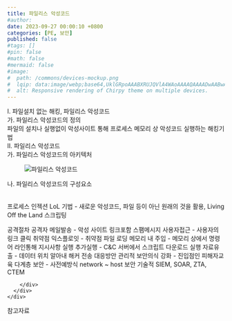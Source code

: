 ```yaml
---
title: 파일리스 악성코드
#author: 
date: 2023-09-27 00:00:10 +0800
categories: [PE, 보안]
published: false
#tags: []
#pin: false
#math: false
#mermaid: false
#image:
#  path: /commons/devices-mockup.png
#  lqip: data:image/webp;base64,UklGRpoAAABXRUJQVlA4WAoAAAAQAAAADwAABwAAQUxQSDIAAAARL0AmbZurmr57yyIiqE8oiG0bejIYEQTgqiDA9vqnsUSI6H+oAERp2HZ65qP/VIAWAFZQOCBCAAAA8AEAnQEqEAAIAAVAfCWkAALp8sF8rgRgAP7o9FDvMCkMde9PK7euH5M1m6VWoDXf2FkP3BqV0ZYbO6NA/VFIAAAA
#  alt: Responsive rendering of Chirpy theme on multiple devices.
---
```


<div class="post-wrap">
  <div class="para">
    <div class="para-title">
      I. 파일설치 없는 해킹, 파일리스 악성코드
    </div>
    <div class="para-cntnt">
      <div class="para">
        <div class="para-title">
          가. 파일리스 악성코드의 정의
        </div>
        <div class="para-cntnt">
            파일의 설치나 실행없이 악성사이트 통해 프로세스 메모리 상 악성코드 실행하는 해킹기법
        </div>
      </div>
    </div>
  </div>
  
  <div class="para">
    <div class="para-title">
      II. 파일리스 악성코드
    </div>
    <div class="para-cntnt">
      <div class="para">
        <div class="para-title">
          가. 파일리스 악성코드의 아키텍처
        </div>
        <div class="para-cntnt">
          <figure class="post-figure">
            <img src="/assets/img/posts/파일리스-악성코드.png" alt="파일리스 악성코드">
<!--            <figcaption>Source: Unveiling the Metaverse: Exploring Emerging Trends, Multifaceted Perspectives, and Future Challenges</figcaption>-->
          </figure>
        </div>
      </div>
      <div class="para">
        <div class="para-title">
          나. 파일리스 악성코드의 구성요소
        </div>
        <div class="para-cntnt">
          <table class="post-table">
          </table>
          
  프로세스 인젝션
  LoL 기법 - 새로운 악성코드, 파일 등이 아닌 원래의 것을 활용, Living Off the Land
  스크립팅

공격절차
  공격자 메일발송 - 악성 사이트 링크포함 스팸메시지
  사용자접근 - 사용자의 링크 클릭
  취약점 익스플로잇 - 취약점 파일 로딩
  메모리 내 주입 - 메모리 상에서 명령어 라인통해 지시사항 실행
  추가실행 - C&amp;C 서버에서 스크립트 다운로드 실행
  자료유출 - 데이터 위치 알아내 해커 전송
대응방안
  관리적
    보안의식 강화 - 진입점인 피해자교육
    다계층 보안 - 사전예방식 network ~ host 보안
  기술적
    SIEM, SOAR, ZTA, CTEM

        </div>
      </div>
    </div>
  </div>

  <div class="refr-wrap">
    <div class="refr-title">
        참고자료
    </div>
    <ol class="refr-list">
    <!--    <li>(나현식, 최대선) <a target="_blank" href="https://scienceon.kisti.re.kr/commons/util/originalView.do?cn=JAKO202225948430499&oCn=JAKO202225948430499&dbt=JAKO&journal=NJOU00291864">메타버스 보안 위협 요소 및 대응 방안 검토</a></li>-->
    <!--    <li>(M. Uddin, S. Manickam, H. Ullah, M. Obaidat and A. Dandoush) <a target="_blank" href="https://ieeexplore.ieee.org/abstract/document/10138386">Unveiling the Metaverse: Exploring Emerging Trends, Multifaceted Perspectives, and Future Challenges</a></li>-->
    </ol>
  </div>
</div>
